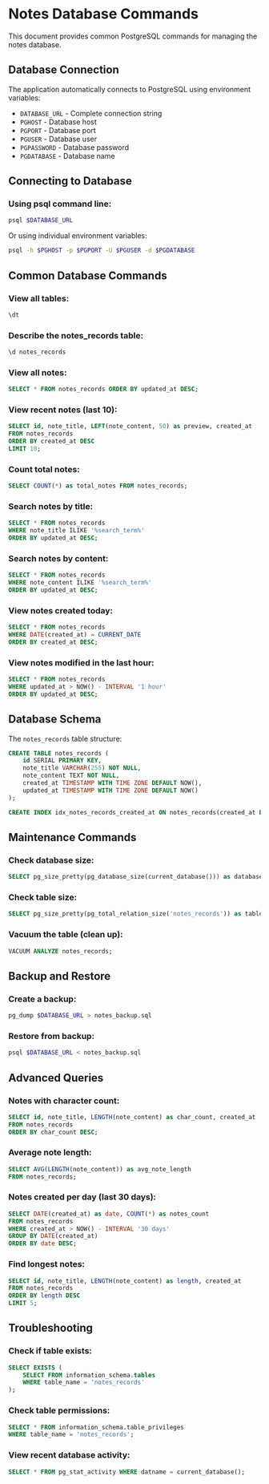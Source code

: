# Notes Database Commands

This document provides common PostgreSQL commands for managing the notes database.

## Database Connection

The application automatically connects to PostgreSQL using environment variables:
- `DATABASE_URL` - Complete connection string
- `PGHOST` - Database host
- `PGPORT` - Database port
- `PGUSER` - Database user
- `PGPASSWORD` - Database password
- `PGDATABASE` - Database name

## Connecting to Database

### Using psql command line:
```bash
psql $DATABASE_URL
```

Or using individual environment variables:
```bash
psql -h $PGHOST -p $PGPORT -U $PGUSER -d $PGDATABASE
```

## Common Database Commands

### View all tables:
```sql
\dt
```

### Describe the notes_records table:
```sql
\d notes_records
```

### View all notes:
```sql
SELECT * FROM notes_records ORDER BY updated_at DESC;
```

### View recent notes (last 10):
```sql
SELECT id, note_title, LEFT(note_content, 50) as preview, created_at 
FROM notes_records 
ORDER BY created_at DESC 
LIMIT 10;
```

### Count total notes:
```sql
SELECT COUNT(*) as total_notes FROM notes_records;
```

### Search notes by title:
```sql
SELECT * FROM notes_records 
WHERE note_title ILIKE '%search_term%' 
ORDER BY updated_at DESC;
```

### Search notes by content:
```sql
SELECT * FROM notes_records 
WHERE note_content ILIKE '%search_term%' 
ORDER BY updated_at DESC;
```

### View notes created today:
```sql
SELECT * FROM notes_records 
WHERE DATE(created_at) = CURRENT_DATE 
ORDER BY created_at DESC;
```

### View notes modified in the last hour:
```sql
SELECT * FROM notes_records 
WHERE updated_at > NOW() - INTERVAL '1 hour' 
ORDER BY updated_at DESC;
```

## Database Schema

The `notes_records` table structure:

```sql
CREATE TABLE notes_records (
    id SERIAL PRIMARY KEY,
    note_title VARCHAR(255) NOT NULL,
    note_content TEXT NOT NULL,
    created_at TIMESTAMP WITH TIME ZONE DEFAULT NOW(),
    updated_at TIMESTAMP WITH TIME ZONE DEFAULT NOW()
);

CREATE INDEX idx_notes_records_created_at ON notes_records(created_at DESC);
```

## Maintenance Commands

### Check database size:
```sql
SELECT pg_size_pretty(pg_database_size(current_database())) as database_size;
```

### Check table size:
```sql
SELECT pg_size_pretty(pg_total_relation_size('notes_records')) as table_size;
```

### Vacuum the table (clean up):
```sql
VACUUM ANALYZE notes_records;
```

## Backup and Restore

### Create a backup:
```bash
pg_dump $DATABASE_URL > notes_backup.sql
```

### Restore from backup:
```bash
psql $DATABASE_URL < notes_backup.sql
```

## Advanced Queries

### Notes with character count:
```sql
SELECT id, note_title, LENGTH(note_content) as char_count, created_at 
FROM notes_records 
ORDER BY char_count DESC;
```

### Average note length:
```sql
SELECT AVG(LENGTH(note_content)) as avg_note_length 
FROM notes_records;
```

### Notes created per day (last 30 days):
```sql
SELECT DATE(created_at) as date, COUNT(*) as notes_count 
FROM notes_records 
WHERE created_at > NOW() - INTERVAL '30 days'
GROUP BY DATE(created_at) 
ORDER BY date DESC;
```

### Find longest notes:
```sql
SELECT id, note_title, LENGTH(note_content) as length, created_at 
FROM notes_records 
ORDER BY length DESC 
LIMIT 5;
```

## Troubleshooting

### Check if table exists:
```sql
SELECT EXISTS (
    SELECT FROM information_schema.tables 
    WHERE table_name = 'notes_records'
);
```

### Check table permissions:
```sql
SELECT * FROM information_schema.table_privileges 
WHERE table_name = 'notes_records';
```

### View recent database activity:
```sql
SELECT * FROM pg_stat_activity WHERE datname = current_database();
```